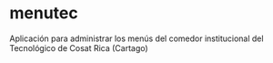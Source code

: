 # menutec
Aplicación para administrar los menús del comedor institucional del Tecnológico de Cosat Rica (Cartago)
